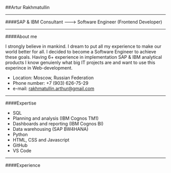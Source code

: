 ##Artur Rakhmatullin
______

####SAP & IBM Consultant ---> Software Engineer (Frontend Developer)
______
####About me
  
  I strongly believe in mankind. I dream to put all my experience to make our world better for all. I decided to become a Software Engineer to achieve these goals. Having 6+ experience in implementation SAP & IBM analytical products I know genuienly what big IT projects are and want to use this experince in Web-development. 
* Location: Moscow, Russian Federation
* Phone number: +7 (903) 626-75-29 
* e-mail: rakhmatullin.arthur@gmail.com 

_______

####Expertise
* SQL
* Planning and analysis (IBM Cognos TM1)
* Dashboards and reporting (IBM Cognos BI)
* Data warehousing (SAP BW4HANA)
* Python
* HTML, CSS and Javascript
* GitHub
* VS Code

_________

####Experience

